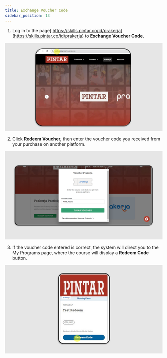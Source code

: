 ```yaml
---
title: Exchange Voucher Code
sidebar_position: 13
---
```

1. Log in to the page[ https://skills.pintar.co/id/prakerja](https://skills.pintar.co/id/prakerja) to **Exchange Voucher Code.**

![](/img/exchange-eng-1.png)

2. Click **Redeem Voucher,** then enter the voucher code you received from your purchase on another platform.

![](/img/exchange-eng-2.png)

3. If the voucher code entered is correct, the system will direct you to the My Programs page, where the course will display a **Redeem Code** button.


![](/img/exchange-3.png)
